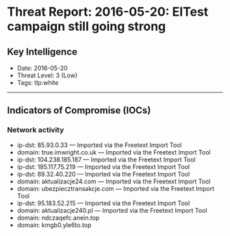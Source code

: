 # Threat Report: 2016-05-20: EITest campaign still going strong


## Key Intelligence
* Date: 2016-05-20
* Threat Level: 3 (Low)
* Tags: tlp:white

---

## Indicators of Compromise (IOCs)
### Network activity
* ip-dst: 85.93.0.33 — Imported via the Freetext Import Tool
* domain: true.imwright.co.uk — Imported via the Freetext Import Tool
* ip-dst: 104.238.185.187 — Imported via the Freetext Import Tool
* ip-dst: 185.117.75.219 — Imported via the Freetext Import Tool
* ip-dst: 89.32.40.220 — Imported via the Freetext Import Tool
* domain: aktualizacje24.com — Imported via the Freetext Import Tool
* domain: ubezpiecztransakcje.com — Imported via the Freetext Import Tool
* ip-dst: 95.183.52.215 — Imported via the Freetext Import Tool
* domain: aktualizacje240.pl — Imported via the Freetext Import Tool
* domain: ndczaqefc.anein.top
* domain: kmgb0.yle6to.top
